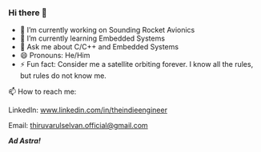 ### Hi there 👋

- 🔭 I’m currently working on Sounding Rocket Avionics
- 🌱 I’m currently learning Embedded Systems
- 💬 Ask me about C/C++ and Embedded Systems 
- 😄 Pronouns: He/Him
- ⚡ Fun fact: Consider me a satellite orbiting forever. I know all the rules, but rules do not know me. 

📫 How to reach me:     

LinkedIn: www.linkedin.com/in/theindieengineer 

Email: thiruvarulselvan.official@gmail.com

_****Ad Astra!****_


